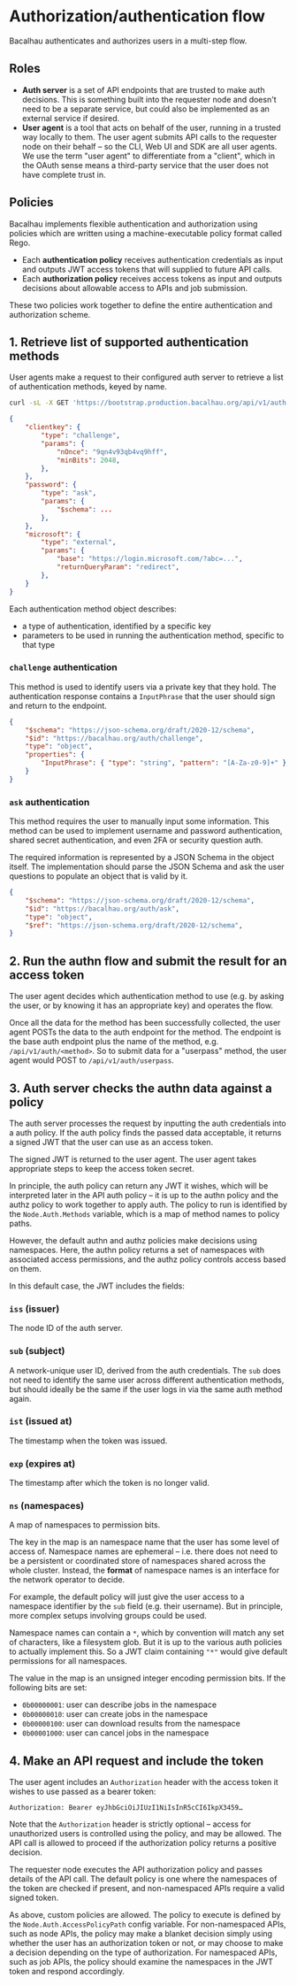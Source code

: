 # Authorization/authentication flow

Bacalhau authenticates and authorizes users in a multi-step flow.

## Roles

- **Auth server** is a set of API endpoints that are trusted to make auth
  decisions. This is something built into the requester node and doesn't need to
  be a separate service, but could also be implemented as an external service if
  desired.
- **User agent** is a tool that acts on behalf of the user, running in a trusted
  way locally to them. The user agent submits API calls to the requester node on
  their behalf – so the CLI, Web UI and SDK are all user agents. We use the term
  "user agent" to differentiate from a "client", which in the OAuth sense means
  a third-party service that the user does not have complete trust in.

## Policies

Bacalhau implements flexible authentication and authorization using policies
which are written using a machine-executable policy format called Rego.

- Each **authentication policy** receives authentication credentials as input
  and outputs JWT access tokens that will supplied to future API calls.
- Each **authorization policy** receives access tokens as input and outputs
  decisions about allowable access to APIs and job submission.

These two policies work together to define the entire authentication and
authorization scheme.

## 1. Retrieve list of supported authentication methods

User agents make a request to their configured auth server to retrieve a list of
authentication methods, keyed by name.

```bash
curl -sL -X GET 'https://bootstrap.production.bacalhau.org/api/v1/auth'
```
```json
{
    "clientkey": {
        "type": "challenge",
        "params": {
            "nOnce": "9qn4v93qb4vq9hff",
            "minBits": 2048,
        },
    },
    "password": {
        "type": "ask",
        "params": {
            "$schema": ...
        },
    },
    "microsoft": {
        "type": "external",
        "params": {
            "base": "https://login.microsoft.com/?abc=...",
            "returnQueryParam": "redirect",
        },
    }
}
```

Each authentication method object describes:

* a type of authentication, identified by a specific key
* parameters to be used in running the authentication method, specific to that
  type

### `challenge` authentication

This method is used to identify users via a private key that they hold. The
authentication response contains a `InputPhrase` that the user should sign and
return to the endpoint.

```json
{
    "$schema": "https://json-schema.org/draft/2020-12/schema",
    "$id": "https://bacalhau.org/auth/challenge",
    "type": "object",
    "properties": {
        "InputPhrase": { "type": "string", "pattern": "[A-Za-z0-9]+" },
    }
}
```

### `ask` authentication

This method requires the user to manually input some information. This method
can be used to implement username and password authentication, shared secret
authentication, and even 2FA or security question auth.

The required information is represented by a JSON Schema in the object itself.
The implementation should parse the JSON Schema and ask the user questions to
populate an object that is valid by it.

```json
{
    "$schema": "https://json-schema.org/draft/2020-12/schema",
    "$id": "https://bacalhau.org/auth/ask",
    "type": "object",
    "$ref": "https://json-schema.org/draft/2020-12/schema",
}
```

## 2. Run the authn flow and submit the result for an access token

The user agent decides which authentication method to use (e.g. by asking the
user, or by knowing it has an appropriate key) and operates the flow.

Once all the data for the method has been successfully collected, the user agent
POSTs the data to the auth endpoint for the method. The endpoint is the base
auth endpoint plus the name of the method, e.g. `/api/v1/auth/<method>`. So to
submit data for a "userpass" method, the user agent would POST to
`/api/v1/auth/userpass`.

## 3. Auth server checks the authn data against a policy

The auth server processes the request by inputting the auth credentials into a
auth policy. If the auth policy finds the passed data acceptable, it returns a
signed JWT that the user can use as an access token.

The signed JWT is returned to the user agent. The user agent takes appropriate
steps to keep the access token secret.

In principle, the auth policy can return any JWT it wishes, which will be
interpreted later in the API auth policy – it is up to the authn policy and the
authz policy to work together to apply auth. The policy to run is identified by
the `Node.Auth.Methods` variable, which is a map of method names to policy
paths.

However, the default authn and authz policies make decisions using namespaces.
Here, the authn policy returns a set of namespaces with associated access
permissions, and the authz policy controls access based on them.

In this default case, the JWT includes the fields:

### `iss` (issuer)

The node ID of the auth server.

### `sub` (subject)

A network-unique user ID, derived from the auth credentials. The `sub` does not
need to identify the same user across different authentication methods, but
should ideally be the same if the user logs in via the same auth method again.

### `ist` (issued at)

The timestamp when the token was issued.

### `exp` (expires at)

The timestamp after which the token is no longer valid.

### `ns` (namespaces)

A map of namespaces to permission bits.

The key in the map is an namespace name that the user has some level of access
of. Namespace names are ephemeral – i.e. there does not need to be a persistent
or coordinated store of namespaces shared across the whole cluster. Instead, the
**format** of namespace names is an interface for the network operator to
decide.

For example, the default policy will just give the user access to a namespace
identifier by the `sub` field (e.g. their username). But in principle, more
complex setups involving groups could be used.

Namespace names can contain a `*`, which by convention will match any set of
characters, like a filesystem glob. But it is up to the various auth policies to
actually implement this. So a JWT claim containing `"*"` would give default
permissions for all namespaces.

The value in the map is an unsigned integer encoding permission bits. If the
following bits are set:

- `0b00000001`: user can describe jobs in the namespace
- `0b00000010`: user can create jobs in the namespace
- `0b00000100`: user can download results from the namespace
- `0b00001000`: user can cancel jobs in the namespace

## 4. Make an API request and include the token

The user agent includes an `Authorization` header with the access token it
wishes to use passed as a bearer token:

    Authorization: Bearer eyJhbGciOiJIUzI1NiIsInR5cCI6IkpX3459…

Note that the `Authorization` header is strictly optional – access for
unauthorized users is controlled using the policy, and may be allowed. The API
call is allowed to proceed if the authorization policy returns a positive
decision.

The requester node executes the API authorization policy and passes details of
the API call. The default policy is one where the namespaces of the token are
checked if present, and non-namespaced APIs require a valid signed token.

As above, custom policies are allowed. The policy to execute is defined by the
`Node.Auth.AccessPolicyPath` config variable. For non-namespaced APIs, such as
node APIs, the policy may make a blanket decision simply using whether the user
has an authorization token or not, or may choose to make a decision depending on
the type of authorization. For namespaced APIs, such as job APIs, the policy
should examine the namespaces in the JWT token and respond accordingly.
